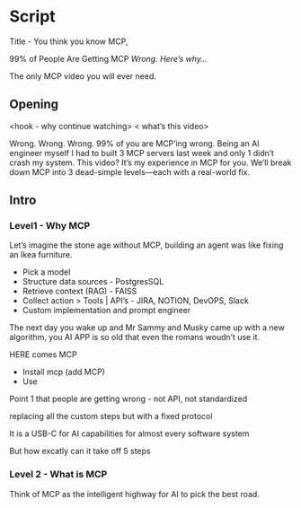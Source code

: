 # Script

Title - You think you know MCP, 

99% of People Are Getting MCP *Wrong. Here’s why…*

The only MCP video you will ever need.

## Opening

<hook - why continue watching>  <why me> < what’s this video>

Wrong. Wrong. Wrong. 99% of you are MCP’ing wrong. Being an AI engineer myself I had to built 3 MCP servers last week and only 1 didn’t crash my system. This video? It’s my experience in MCP for you. We’ll break down MCP into 3 dead-simple levels—each with a real-world fix.

## Intro

### Level1 - Why MCP

Let’s imagine the stone age without MCP, building an agent was like fixing an Ikea furniture.

- Pick a model
- Structure data sources - PostgresSQL
- Retrieve context (RAG) - FAISS
- Collect action > Tools | API’s - JIRA, NOTION, DevOPS, Slack
- Custom implementation and prompt engineer

The next day you wake up  and Mr Sammy and Musky came up with a new algorithm, you AI APP is so old that even the romans woudn’t use it.

HERE comes MCP

- Install mcp (add MCP)
- Use

Point 1 that people are getting wrong - not API, not standardized

replacing all the custom steps but with a fixed protocol

It is a USB-C for AI capabilities for almost  every software system

But how excatly can it take off 5 steps

### Level 2 - What is MCP

Think of MCP as the intelligent highway for AI to pick the best road.
